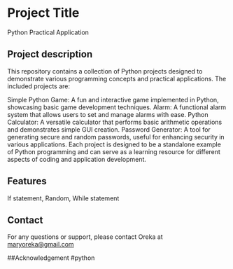 # Project Title 
Python Practical Application

## Project description
This repository contains a collection of Python projects designed to demonstrate various programming concepts and practical applications. The included projects are:

Simple Python Game: A fun and interactive game implemented in Python, showcasing basic game development techniques.
Alarm: A functional alarm system that allows users to set and manage alarms with ease.
Python Calculator: A versatile calculator that performs basic arithmetic operations and demonstrates simple GUI creation.
Password Generator: A tool for generating secure and random passwords, useful for enhancing security in various applications.
Each project is designed to be a standalone example of Python programming and can serve as a learning resource for different aspects of coding and application development.

## Features
If statement,
Random,
While statement

## Contact
For any questions or support, please contact Oreka at maryoreka@gmail.com

##Acknowledgement
#python 
